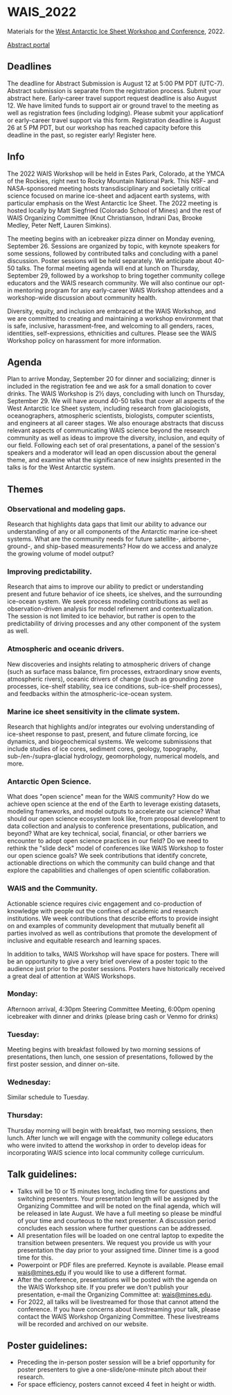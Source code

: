 # WAIS_2022
Materials for the [West Antarctic Ice Sheet Workshop and Conference](https://www.waisworkshop.org/2022-wais-workshop), 2022.

[Abstract portal](https://mines.eventsair.com/PresentationPortal/Account/Login?ReturnUrl=%2FPresentationPortal%2F23gp1120awais%2Fabstracts)

## Deadlines
The deadline for Abstract Submission is August 12 at 5:00 PM PDT (UTC-7). Abstract submission is separate from the registration process. Submit your abstract here.
Early-career travel support request deadline is also August 12. We have limited funds to support air or ground travel to the meeting as well as registration fees (including lodging). Please submit your applicationf or early-career travel support via this form. 
Registration deadline is August 26 at 5 PM PDT, but our workshop has reached capacity before this deadline in the past, so register early! Register here.

## Info 
The 2022 WAIS Workshop will be held in Estes Park, Colorado, at the YMCA of the Rockies, right next to Rocky Mountain National Park. This NSF- and NASA-sponsored meeting hosts transdisciplinary and societally critical science focused on marine ice-sheet and adjacent earth systems, with particular emphasis on the West Antarctic Ice Sheet. The 2022 meeting is hosted locally by Matt Siegfried (Colorado School of Mines) and the rest of WAIS Organizing Committee (Knut Christianson, Indrani Das, Brooke Medley, Peter Neff, Lauren Simkins). 

The meeting begins with an icebreaker pizza dinner on Monday evening, September 26. Sessions are organized by topic, with keynote speakers for some sessions, followed by contributed talks and concluding with a panel discussion. Poster sessions will be held separately. We anticipate about 40-50 talks. The formal meeting agenda will end at lunch on Thursday, September 29, followed by a workshop to bring together community college educators and the WAIS research community. We will also continue our opt-in mentoring program for any early-career WAIS Workshop attendees and a workshop-wide discussion about community health.

Diversity, equity, and inclusion are embraced at the WAIS Workshop, and we are committed to creating and maintaining a workshop environment that is safe, inclusive, harassment-free, and welcoming to all genders, races, identities, self-expressions, ethnicities and cultures. Please see the WAIS Workshop policy on harassment for more information.

## Agenda 
Plan to arrive Monday, September 20 for dinner and socializing; dinner is included in the registration fee and we ask for a small donation to cover drinks. The WAIS Workshop is 2½ days, concluding with lunch on Thursday, September 29. We will have around 40-50 talks that cover all aspects of the West Antarctic Ice Sheet system, including research from glaciologists, oceanographers, atmospheric scientists, biologists, computer scientists, and engineers at all career stages. We also enourage abstracts that discuss relevant aspects of communicating WAIS science beyond the research community as well as ideas to improve the diversity, inclusion, and equity of our field. Following each set of oral presentations, a panel of the session's speakers and a moderator will lead an open discussion about the general theme, and examine what the significance of new insights presented in the talks is for the West Antarctic system.

## Themes
### Observational and modeling gaps. 
Research that highlights data gaps that limit our ability to advance our understanding of any or all components of the Antarctic marine ice-sheet systems. What are the community needs for future satellite-, airborne-, ground-, and ship-based measurements? How do we access and analyze the growing volume of model output? 

### Improving predictability. 
Research that aims to improve our ability to predict or understanding present and future behavior of ice sheets, ice shelves, and the surrounding ice-ocean system. We seek process modeling contributions as well as observation-driven analysis for model refinement and contextualization. The session is not limited to ice behavior, but rather is open to the predictability of driving processes and any other component of the system as well.

### Atmospheric and oceanic drivers. 
New discoveries and insights relating to atmospheric drivers of change (such as surface mass balance, firn processes, extraordinary snow events, atmospheric rivers), oceanic drivers of change (such as grounding zone processes, ice-shelf stability, sea ice conditions, sub-ice-shelf processes), and feedbacks within the atmospheric-ice-ocean system.

### Marine ice sheet sensitivity in the climate system. 
Research that highlights and/or integrates our evolving understanding of ice-sheet response to past, present, and future climate forcing, ice dynamics, and biogeochemical systems. We welcome submissions that include studies of ice cores, sediment cores, geology, topography, sub-/en-/supra-glacial hydrology, geomorphology, numerical models, and more. 

### Antarctic Open Science. 
What does "open science" mean for the WAIS community? How do we achieve open science at the end of the Earth to leverage existing datasets, modeling frameworks, and model outputs to accelerate our science? What should our open science ecosystem look like, from proposal development to data collection and analysis to conference presentations, publication, and beyond? What are key technical, social, financial, or other barriers we encounter to adopt open science practices in our field? Do we need to rethink the "slide deck" model of conferences like WAIS Workshop to foster our open science goals? We seek contributions that identify concrete, actionable directions on which the community can build change and that explore the capabilities and challenges of open scientific collaboration. 

### WAIS and the Community. 
Actionable science requires civic engagement and co-production of knowledge with people out the confines of academic and research institutions. We week contributions that describe efforts to provide insight on and examples of community development that mutually benefit all parties involved as well as contributions that promote the development of inclusive and equitable research and learning spaces. 

In addition to talks, WAIS Workshop will have space for posters. There will be an opportunity to give a very brief overview of a poster topic to the audience just prior to the poster sessions. Posters have historically received a great deal of attention at WAIS Workshops.

### Monday: 
Afternoon arrival, 4:30pm Steering Committee Meeting, 6:00pm opening icebreaker with dinner and drinks (please bring cash or Venmo for drinks)
### Tuesday: 
Meeting begins with breakfast followed by two morning sessions of presentations, then lunch, one session of presentations, followed by the first poster session, and dinner on-site.
### Wednesday:  
Similar schedule to Tuesday.
### Thursday: 
Thursday morning will begin with breakfast, two morning sessions, then lunch. After lunch we will engage with the community college educators who were invited to attend the workshop in order to develop ideas for incorporating WAIS science into local community college curriculum.

## Talk guidelines:
* Talks will be 10 or 15 minutes long, including time for questions and switching presenters. Your presentation length will be assigned by the Organizing Committee and will be noted on the final agenda, which will be released in late August. We have a full meeting so please be mindful of your time and courteous to the next presenter. A discussion period concludes each session where further questions can be addressed.
* All presentation files will be loaded on one central laptop to expedite the transition between presenters. We request you provide us with your presentation the day prior to your assigned time. Dinner time is a good time for this.
* Powerpoint or PDF files are preferred. Keynote is available. Please email wais@mines.edu if you would like to use a different format.
* After the conference, presentations will be posted with the agenda on the WAIS Workshop site. If you prefer we don't publish your presentation, e-mail the Organizing Committee at: wais@mines.edu.
* For 2022, all talks will be livestreamed for those that cannot attend the conference. If you have concerns about livestreaming your talk, please contact the WAIS Workshop Organizing Committee. These livestreams will be recorded and archived on our website.

## Poster guidelines:
* Preceding the in-person poster session will be a brief opportunity for poster presenters to give a one-slide/one-minute pitch about their research.
* For space efficiency, posters cannot exceed 4 feet in height or width.
